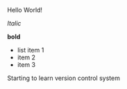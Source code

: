 Hello World!

*Italic*

**bold**

* list item 1
* item 2
* item 3

Starting to learn version control system
